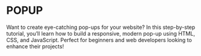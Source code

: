 # POPUP
Want to create eye-catching pop-ups for your website? In this step-by-step tutorial, you’ll learn how to build a responsive, modern pop-up using HTML, CSS, and JavaScript. Perfect for beginners and web developers looking to enhance their projects!
